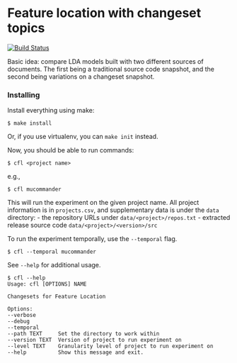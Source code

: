 Feature location with changeset topics
===============

[![Build Status](https://magnum.travis-ci.com/cscorley/feature-location.svg?token=CjXwzG3DCkMLgDhpEr4U&branch=master)](https://magnum.travis-ci.com/cscorley/feature-location)


Basic idea: compare LDA models built with two different sources of
documents. The first being a traditional source code snapshot, and the
second being variations on a changeset snapshot.

### Installing

Install everything using make:

    $ make install

Or, if you use virtualenv, you can `make init` instead.

Now, you should be able to run commands:

    $ cfl <project name>

e.g.,

    $ cfl mucommander

This will run the experiment on the given project name. All project
information is in `projects.csv`, and supplementary data is under the
`data` directory:
    - the repository URLs under `data/<project>/repos.txt`
    - extracted release source code `data/<project>/<version>/src`

To run the experiment temporally, use the `--temporal` flag.

    $ cfl --temporal mucommander

See `--help` for additional usage.

    $ cfl --help
    Usage: cfl [OPTIONS] NAME

    Changesets for Feature Location

    Options:
    --verbose
    --debug
    --temporal
    --path TEXT     Set the directory to work within
    --version TEXT  Version of project to run experiment on
    --level TEXT    Granularity level of project to run experiment on
    --help          Show this message and exit.
